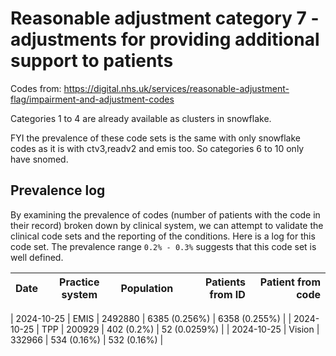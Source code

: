 # Reasonable adjustment category 7 - adjustments for providing additional support to patients

Codes from: https://digital.nhs.uk/services/reasonable-adjustment-flag/impairment-and-adjustment-codes

Categories 1 to 4 are already available as clusters in snowflake.

FYI the prevalence of these code sets is the same with only snowflake codes as it is with ctv3,readv2 and emis too. So categories 6 to 10 only have snomed.

## Prevalence log

By examining the prevalence of codes (number of patients with the code in their record) broken down by clinical system, we can attempt to validate the clinical code sets and the reporting of the conditions. Here is a log for this code set. The prevalence range `0.2% - 0.3%` suggests that this code set is well defined.

| Date       | Practice system | Population | Patients from ID | Patient from code |
| ---------- | --------------- | ---------- | ---------------: | ----------------: |

| 2024-10-25 | EMIS | 2492880 | 6385 (0.256%) | 6358 (0.255%) | 
| 2024-10-25 | TPP | 200929 | 402 (0.2%) | 52 (0.0259%) | 
| 2024-10-25 | Vision | 332966 | 534 (0.16%) | 532 (0.16%) | 
